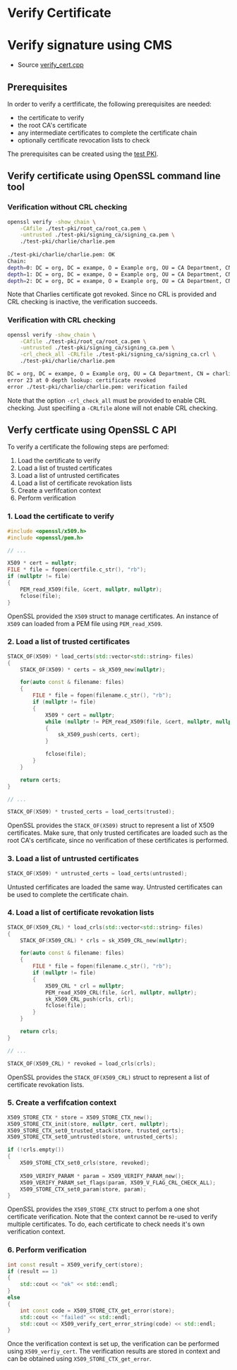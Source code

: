# Verify Certificate

# Verify signature using CMS

- Source [verify_cert.cpp](../src/verify_cert.cpp)

## Prerequisites

In order to verify a certfificate, the following prerequisites are needed:

- the certificate to verify
- the root CA's certificate
- any intermediate certificates to complete the certificate chain
- optionally certificate revocation lists to check 

The prerequisites can be created using the [test PKI](test_pki.md).

## Verify certificate using OpenSSL command line tool

### Verification without CRL checking

```bash
openssl verify -show_chain \
    -CAfile ./test-pki/root_ca/root_ca.pem \
    -untrusted ./test-pki/signing_ca/signing_ca.pem \
    ./test-pki/charlie/charlie.pem
 
./test-pki/charlie/charlie.pem: OK
Chain:
depth=0: DC = org, DC = exampe, O = Example org, OU = CA Department, CN = charlie (untrusted)
depth=1: DC = org, DC = exampe, O = Example org, OU = CA Department, CN = Signing CA (untrusted)
depth=2: DC = org, DC = exampe, O = Example org, OU = CA Department, CN = Root CA
```

Note that Charlies certificate got revoked. Since no CRL is provided and
CRL checking is inactive, the verification succeeds.

### Verification with CRL checking

```bash
openssl verify -show_chain \
    -CAfile ./test-pki/root_ca/root_ca.pem \
    -untrusted ./test-pki/signing_ca/signing_ca.pem \
    -crl_check_all -CRLfile ./test-pki/signing_ca/signing_ca.crl \
    ./test-pki/charlie/charlie.pem

DC = org, DC = exampe, O = Example org, OU = CA Department, CN = charlie
error 23 at 0 depth lookup: certificate revoked
error ./test-pki/charlie/charlie.pem: verification failed
```

Note that the option `-crl_check_all` must be provided to enable CRL
checking. Just specifiing a `-CRLfile` alone will not enable CRL checking.

## Verfy certficate using OpenSSL C API

To verify a certificate the following steps are perfomed:

1. Load the certificate to verify
2. Load a list of trusted certificates
3. Load a list of untrusted certificates
4. Load a list of certificate revokation lists
5. Create a verfifcation context
6. Perform verification

### 1. Load the certificate to verify

```C++
#include <openssl/x509.h>
#include <openssl/pem.h>

// ...

X509 * cert = nullptr;
FILE * file = fopen(certfile.c_str(), "rb");
if (nullptr != file)
{
    PEM_read_X509(file, &cert, nullptr, nullptr);
    fclose(file);
}
```

OpenSSL provided the `X509` struct to manage certificates.
An instance of `X509` can loaded from a PEM file using `PEM_read_X509`.

### 2. Load a list of trusted certificates

```C++
STACK_OF(X509) * load_certs(std::vector<std::string> files)
{
    STACK_OF(X509) * certs = sk_X509_new(nullptr);

    for(auto const & filename: files)
    {
        FILE * file = fopen(filename.c_str(), "rb");
        if (nullptr != file)
        {
            X509 * cert = nullptr;
            while (nullptr != PEM_read_X509(file, &cert, nullptr, nullptr))
            {
                sk_X509_push(certs, cert);
            } 

            fclose(file);
        }
    }

    return certs;
}

// ...

STACK_OF(X509) * trusted_certs = load_certs(trusted);
```

OpenSSL provides the `STACK_OF(X509)` struct to represent a list
of X509 certificates. Make sure, that only trusted certificates
are loaded such as the root CA's certificate, since no verification
of these certificates is performed.

### 3. Load a list of untrusted certificates

```C++
STACK_OF(X509) * untrusted_certs = load_certs(untrusted);
```

Untusted cerfificates are loaded the same way. Untrusted certificates
can be used to complete the certificate chain.

### 4. Load a list of certificate revokation lists

```C++
STACK_OF(X509_CRL) * load_crls(std::vector<std::string> files)
{
    STACK_OF(X509_CRL) * crls = sk_X509_CRL_new(nullptr);

    for(auto const & filename: files)
    {
        FILE * file = fopen(filename.c_str(), "rb");
        if (nullptr != file)
        {
            X509_CRL * crl = nullptr;
            PEM_read_X509_CRL(file, &crl, nullptr, nullptr);
            sk_X509_CRL_push(crls, crl);
            fclose(file);
        }
    }

    return crls;
}

// ...

STACK_OF(X509_CRL) * revoked = load_crls(crls);
```

OpenSSL provides the `STACK_OF(X509_CRL)` struct to represent
a list of certificate revokation lists.

### 5. Create a verfifcation context

```C++
X509_STORE_CTX * store = X509_STORE_CTX_new();
X509_STORE_CTX_init(store, nullptr, cert, nullptr);
X509_STORE_CTX_set0_trusted_stack(store, trusted_certs);
X509_STORE_CTX_set0_untrusted(store, untrusted_certs);

if (!crls.empty())
{
    X509_STORE_CTX_set0_crls(store, revoked);
    
    X509_VERIFY_PARAM * param = X509_VERIFY_PARAM_new();
    X509_VERIFY_PARAM_set_flags(param, X509_V_FLAG_CRL_CHECK_ALL);
    X509_STORE_CTX_set0_param(store, param);
}
```

OpenSSL provides the `X509_STORE_CTX` struct to perfom a
one shot certificate verification. Note that the context cannot
be re-used to verify multiple certificates. To do, each
certificate to check needs it's own verification context.

### 6. Perform verification

```C++
int const result = X509_verify_cert(store);
if (result == 1) 
{
    std::cout << "ok" << std::endl;
}
else
{
    int const code = X509_STORE_CTX_get_error(store);
    std::cout << "failed" << std::endl;
    std::cout << X509_verify_cert_error_string(code) << std::endl;
}
```

Once the verification context is set up, the verification can
be performed using `X509_verfiy_cert`. The verification results
are stored in context and can be obtained using
`X509_STORE_CTX_get_error`.
